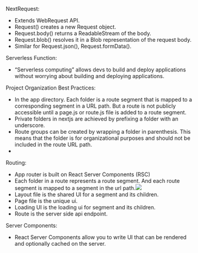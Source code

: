
NextRequest:
- Extends WebRequest API.
- Request() creates a new Request object.
- Request.body() returns a ReadableStream of the body.
- Request.blob() resolves it in a Blob representation of the request body.
- Similar for Request.json(), Request.formData().

Serverless Function:

- “Serverless computing” allows devs to build and deploy applications without worrying about building and deploying applications.

Project Organization Best Practices:

- In the app directory. Each folder is a route segment that is mapped to a corresponding segment in a URL path. But a route is not publicly accessible until a page.js or route.js file is added to a route segment.
- Private folders in nextjs are achieved by prefixing a folder with an underscore.
- Route groups can be created by wrapping a folder in parenthesis. This means that the folder is for organizational purposes and should not be included in the route URL path.
-   
  
Routing:

- App router is built on React Server Components (RSC)
- Each folder in a route represents a route segment. And each route segment is mapped to a segment in the url path.![](https://lh7-rt.googleusercontent.com/docsz/AD_4nXeNb9X4-T0nLfZVve8weyUnuKFZkv431CyQp_p2HkUmovpgMewsBLJMZz13e2-lXSA2OTYv7OhzNjP7r7rvi8iHvOlV1RdY8gWSSS0f2XJL7699BKLbG8cu5Yg0Ru9IgAFZkGoA89vhFGNYZ8HDLu44PVmB?key=rIXjGwndUPKZeYyOaMrbaQ)
- Layout file is the shared UI for a segment and its children.
- Page file is the unique ui.
- Loading UI is the loading ui for segment and its children.
- Route is the server side api endpoint.

Server Components:

- React Server Components allow you to write UI that can be rendered and optionally cached on the server.